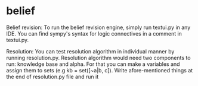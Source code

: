 # belief

Belief revision:
To run the belief revision engine, simply run textui.py in any IDE. You can find sympy's syntax for logic connectives in a comment in textui.py.

Resolution:
You can test resolution algorithm in individual manner by running resolution.py. Resolution algorithm would need two components to run: knowledge base and alpha. For that you can make a variables and assign them to sets (e.g kb = set([~a|b, c]). Write afore-mentioned things at the end of resolution.py file and run it
